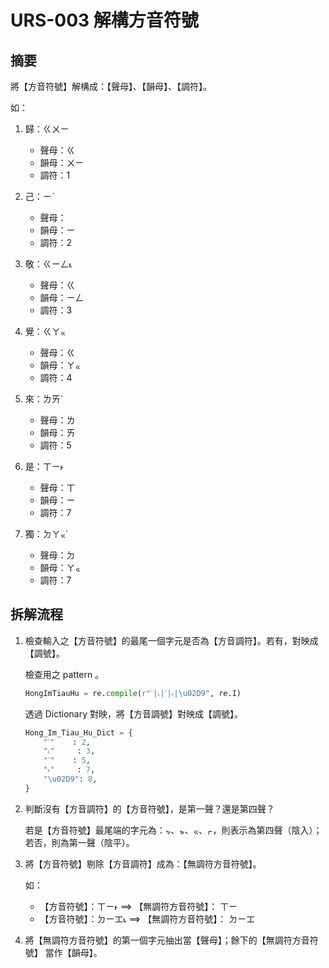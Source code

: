 # URS-003 解構方音符號

## 摘要

將【方音符號】解構成：【聲母】、【韻母】、【調符】。

如：

 1. 歸：ㄍㄨㄧ
    - 聲母：ㄍ
    - 韻母：ㄨㄧ
    - 調符：1

 2. 己：ㄧˋ
    - 聲母：
    - 韻母：ㄧ
    - 調符：2

 3. 敬：ㄍㄧㄥ˪
    - 聲母：ㄍ
    - 韻母：ㄧㄥ
    - 調符：3

 4. 覺：ㄍㄚㆻ
    - 聲母：ㄍ
    - 韻母：ㄚㆻ
    - 調符：4

 5. 來：ㄌㄞˊ
    - 聲母：ㄌ
    - 韻母：ㄞ
    - 調符：5

 7. 是：ㄒㄧ˫
    - 聲母：ㄒ
    - 韻母：ㄧ
    - 調符：7

 8. 獨：ㄉㄚㆻ˙
    - 聲母：ㄉ
    - 韻母：ㄚㆻ
    - 調符：7


## 拆解流程

 1. 檢查輸入之【方音符號】的最尾一個字元是否為【方音調符】。若有，對映成【調號】。

    檢查用之 pattern 。

    ```python
    HongImTiauHu = re.compile(r"ˋ|˪|ˊ|˫|\u02D9", re.I)
    ```

    透過 Dictionary 對映，將【方音調號】對映成【調號】。

    ```python
    Hong_Im_Tiau_Hu_Dict = {
        "ˋ"    : 2,
        "˪"     : 3,
        "ˊ"    : 5,
        "˫"     : 7,
        "\u02D9": 8,
    }
    ```

 2. 判斷沒有【方音調符】的【方音符號】，是第一聲？還是第四聲？

    若是【方音符號】最尾端的字元為：ㆴ、ㆵ、ㆻ、ㆷ，則表示為第四聲（陰入）；
    若否，則為第一聲（陰平）。

 3. 將【方音符號】剔除【方音調符】成為：【無調符方音符號】。

    如：

    - 【方音符號】：ㄒㄧ˫   ==> 【無調符方音符號】： ㄒㄧ
    - 【方音符號】：ㄉㄧㆲ˪ ==> 【無調符方音符號】： ㄉㄧㆲ

 4. 將【無調符方音符號】的第一個字元抽出當【聲母】；餘下的【無調符方音符號】
    當作【韻母】。

